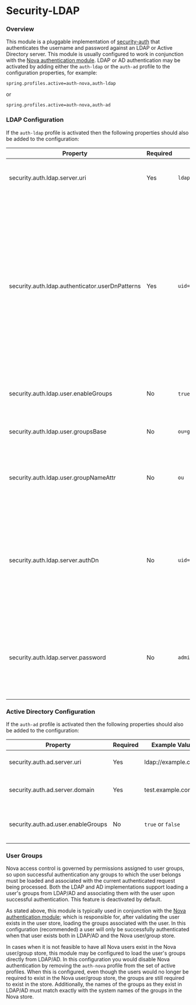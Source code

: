 Security-LDAP
==========

###  Overview

This module is a pluggable implementation of [security-auth](../security-auth) that authenticates the username and password against an LDAP or Active Directory server.  This module is usually configured to work in conjunction with the [Nova authentication module](../security-auth-nova).  LDAP or AD authentication may be activated by adding either the `auth-ldap` or the `auth-ad` profile to the configuration properties, for example:

```
spring.profiles.active=auth-nova,auth-ldap
```
or
```
spring.profiles.active=auth-nova,auth-ad
```

### LDAP Configuration

If the `auth-ldap` profile is activated then the following properties should also be added to the configuration:

| Property  | Required   | Example Value  | Description  |
|-----------|------------|----------------|--------------|
| security.auth.ldap.server.uri | Yes   | `ldap://localhost:52389/dc=example,dc=com`	| The URI to the LDAP server and root context |
| security.auth.ldap.authenticator.userDnPatterns | Yes     | `uid={0},ou=people`	| The DN filter patterns, minus the root context portion, that identifies the entry for the user. The username is substitued for the `{0}` tag.  If more than one pattern is supplied they should be separated by "|". |
| security.auth.ldap.user.enableGroups | No	| `true` or `false`	| Activates user group loading; default: `false` |
| security.auth.ldap.user.groupsBase | No	| `ou=groups`	| The filter pattern that identifies group entries |
| security.auth.ldap.user.groupNameAttr | No	| `ou`	| The attribute of the group entry containing the group name |
| security.auth.ldap.server.authDn | No	| `uid=admin,ou=people,dc=example,dc=com`	| The LDAP account with the privileges necessary to access user or group entries; usually only needed (if at all) when group loading is activated |
| security.auth.ldap.server.password | No	| `admin's password`	| The password for the account with the privileges necessary to access user or group entries |

### Active Directory Configuration

If the `auth-ad` profile is activated then the following properties should also be added to the configuration:

| Property  | Required   | Example Value  | Description  |
|-----------|------------|----------------|--------------|
| security.auth.ad.server.uri | Yes | ldap://example.com/ | The URI to the AD server |
| security.auth.ad.server.domain | Yes | test.example.com | The AD domain of the users to authenticate |
| security.auth.ad.user.enableGroups | No | `true` or `false` | Activates user group loading; default: `false` |

### User Groups

Nova access control is governed by permissions assigned to user groups, so upon successful authentication any groups to which the user belongs must be loaded and associated with the current authenticated request being processed.  Both the LDAP and AD implementations support loading a user's groups from LDAP/AD and associating them with the user upon successful authentication.  This feature is deactivated by default.  

As stated above, this module is typically used in conjunction with the [Nova authentication module](../security-auth-nova); which is responsible for, after validating the user exists in the user store, loading the groups associated with the user.  In this configuration (recommended) a user will only be successfully authenticated when that user exists both in LDAP/AD and the Nova user/group store.

In cases when it is not feasible to have all Nova users exist in the Nova user/group store, this module may be configured to load the user's groups directly from LDAP/AD.  In this configuration you would disable Nova authentication by removing the `auth-nova` profile from the set of active profiles.  When this is configured, even though the users would no longer be required to exist in the Nova user/group store, the groups are still required to exist in the store.  Additionally, the names of the groups as they exist in LDAP/AD must match exactly with the system names of the groups in the Nova store.

